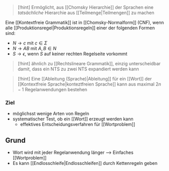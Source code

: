 
> [!hint] Ermöglicht, aus [[Chomsky Hierarchie]] der Sprachen eine _tatsächliche_ Hierarchie aus [[Teilmenge|Teilmengen]] zu machen 

Eine [[Kontextfreie Grammatik]] ist in [[Chomsky-Normalform]] (CNF), wenn alle [[Produktionsregel|Produktionsregeln]] einer der folgenden Formen sind:
- $N \rightarrow c$ mit $c \in \Sigma$
- $N \rightarrow AB$ mit $A, B \in N$
- $S \rightarrow \epsilon$, wenn $S$ auf keiner rechten Regelseite vorkommt

> [!hint] ähnlich zu [[Rechtslineare Grammatik]], einzig unterscheidbar damit, dass ein NTS zu zwei NTS expandiert werden kann

> [!hint] Eine [[Ableitung (Sprache)|Ableitung]] für ein [[Wort]] der [[Kontextfreie Sprache|konteztfreien Sprache]] kann aus maximal $2n - 1$ Regelanwendungen bestehen
### Ziel
- möglichsst wenige Arten von Regeln
- systematischer Test, ob ein [[Wort]] erzeugt werden kann
	- effektives Entscheidungsverfahren für [[Wortproblem]]


## Grund
- Wort wird mit jeder Regelanwendung länger --> Einfaches [[Wortproblem]]
- Es kann [[Endlosschleife|Endlosschleifen]] durch Kettenregeln geben



